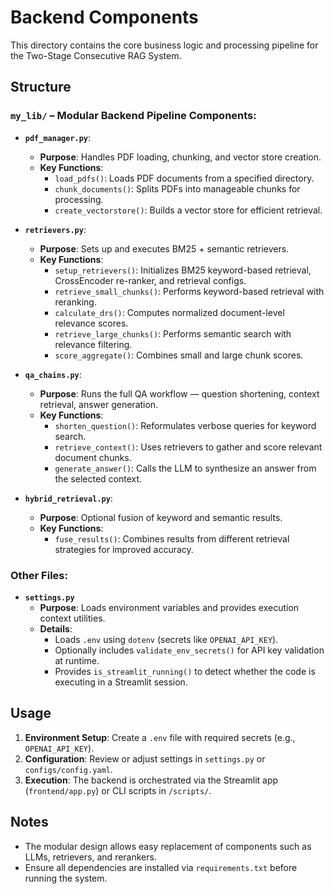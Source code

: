 # Backend Components

This directory contains the core business logic and processing pipeline for the Two-Stage Consecutive RAG System.

## Structure

### `my_lib/` – Modular Backend Pipeline Components:
- **`pdf_manager.py`**: 
  - **Purpose**: Handles PDF loading, chunking, and vector store creation.
  - **Key Functions**: 
    - `load_pdfs()`: Loads PDF documents from a specified directory.
    - `chunk_documents()`: Splits PDFs into manageable chunks for processing.
    - `create_vectorstore()`: Builds a vector store for efficient retrieval.

- **`retrievers.py`**: 
  - **Purpose**: Sets up and executes BM25 + semantic retrievers.
  - **Key Functions**: 
    - `setup_retrievers()`: Initializes BM25 keyword-based retrieval, CrossEncoder re-ranker, and retrieval configs.
    - `retrieve_small_chunks()`: Performs keyword-based retrieval with reranking.
    - `calculate_drs()`: Computes normalized document-level relevance scores.
    - `retrieve_large_chunks()`: Performs semantic search with relevance filtering.
    - `score_aggregate()`: Combines small and large chunk scores.


- **`qa_chains.py`**: 
  - **Purpose**: Runs the full QA workflow — question shortening, context retrieval, answer generation.
  - **Key Functions**:
    - `shorten_question()`: Reformulates verbose queries for keyword search.
    - `retrieve_context()`: Uses retrievers to gather and score relevant document chunks.
    - `generate_answer()`: Calls the LLM to synthesize an answer from the selected context.


- **`hybrid_retrieval.py`**: 
  - **Purpose**: Optional fusion of keyword and semantic results.
  - **Key Functions**: 
    - `fuse_results()`: Combines results from different retrieval strategies for improved accuracy.

### Other Files:
- **`settings.py`**
  - **Purpose**: Loads environment variables and provides execution context utilities.
  - **Details**:
    - Loads `.env` using `dotenv` (secrets like `OPENAI_API_KEY`).
    - Optionally includes `validate_env_secrets()` for API key validation at runtime.
    - Provides `is_streamlit_running()` to detect whether the code is executing in a Streamlit session.


## Usage
1. **Environment Setup**: Create a `.env` file with required secrets (e.g., `OPENAI_API_KEY`).
2. **Configuration**: Review or adjust settings in `settings.py` or `configs/config.yaml`.
3. **Execution**: The backend is orchestrated via the Streamlit app (`frontend/app.py`) or CLI scripts in `/scripts/`.


## Notes

- The modular design allows easy replacement of components such as LLMs, retrievers, and rerankers.
- Ensure all dependencies are installed via `requirements.txt` before running the system.
